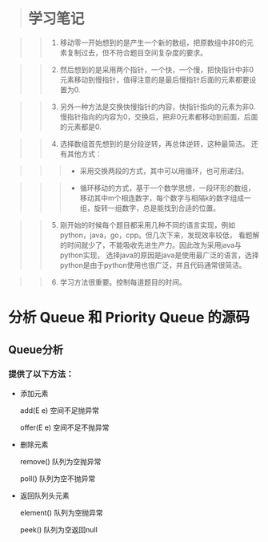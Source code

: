 > # 学习笔记

>> 1. 移动零一开始想到的是产生一个新的数组，把原数组中非0的元素复制过去，但不符合题目空间复杂度的要求。

>> 2. 然后想到的是采用两个指针，一个快，一个慢，把快指针中非0元素移动到慢指针，值得注意的是最后慢指针后面的元素都要设置为0.

>> 3. 另外一种方法是交换快慢指针的内容，快指针指向的元素为非0.慢指针指向的内容为0，交换后，把非0元素都移动到前面，后面的元素都是0.

>> 4. 选择数组首先想到的是分段逆转，再总体逆转，这种最简洁。
还有其他方式：

>>>  * 采用交换两段的方式，其中可以用循环，也可用递归。

>>> *  循环移动的方式，基于一个数学思想，一段环形的数组，移动其中m个相连数字，每个数字与相隔k的数字组成一组，旋转一组数字，总是能找到合适的位置。

>> 5. 刚开始的时候每个题目都采用几种不同的语言实现，例如python，java，go，cpp。但几次下来，发现效率较低，
看题解的时间就少了，不能吸收先进生产力。因此改为采用java与python实现，
选择java的原因是java是使用最广泛的语言，选择python是由于python使用也很广泛，并且代码通常很简洁。

>> 6. 学习方法很重要。控制每道题目的时间。


# 分析 Queue 和 Priority Queue 的源码

## Queue分析
### 提供了以下方法：
* 添加元素

    add(E e) 空间不足抛异常
	
	offer(E e) 空间不足不抛异常
	
* 删除元素

    remove() 队列为空抛异常
	
	poll()   队列为空不抛异常
	
* 返回队列头元素

    element() 队列为空抛异常
	
	peek()    队列为空返回null




